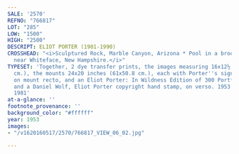 ```yaml
---
SALE: '2570'
REFNO: "766817"
LOT: "285"
LOW: "1500"
HIGH: "2500"
DESCRIPT: ELIOT PORTER (1901-1990)
CROSSHEAD: "<i>Sculptured Rock, Marble Canyon, Arizona * Pool in a brook, Pond Brook,
  near Whiteface, New Hampshire.</i>"
TYPESET: 'Together, 2 dye transfer prints, the images measuring 16x12½ inches (40.6x31.8
  cm.), the mounts 24x20 inches (61x50.8 cm.), each with Porter''s signature, in pencil,
  on mount recto, and an Eliot Porter: In Wildness Edition of 300 Portfolio hand stamp
  and a Daniel Wolf, Eliot Porter copyright hand stamp, on verso. 1953 & 1967; printed
  1981'
at-a-glance: ''
footnote_provenance: ''
background_color: "#ffffff"
year: 1953
images:
- "/v1620160517/2570/766817_VIEW_06_02.jpg"

---
```

